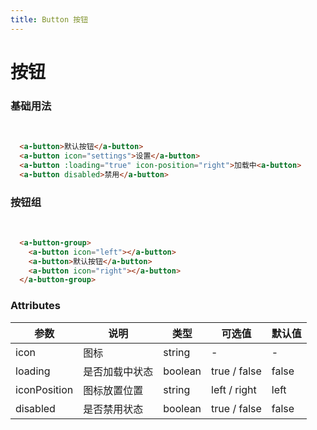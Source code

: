 ```yaml
---
title: Button 按钮
---
```

# 按钮

### 基础用法 
<br/>  

<ClientOnly>
  <button-demos/>
</ClientOnly>

```html
  <a-button>默认按钮</a-button>
  <a-button icon="settings">设置</a-button>
  <a-button :loading="true" icon-position="right">加载中<a-button>
  <a-button disabled>禁用</a-button>
```

### 按钮组  
<br/>  

<ClientOnly>
  <button-demos2/>
</ClientOnly> 

```html
  <a-button-group>
    <a-button icon="left"></a-button>
    <a-button>默认按钮</a-button>
    <a-button icon="right"></a-button>
  </a-button-group>
```

### Attributes
|参数|说明|类型|可选值|默认值|
|----|----|----|----|----|
|icon|图标|string|-|-|
|loading|是否加载中状态|boolean|true / false|false|
|iconPosition|图标放置位置|string|left / right|left|
|disabled|是否禁用状态|boolean|true / false|false|